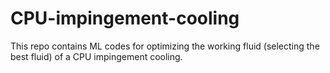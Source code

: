 # CPU-impingement-cooling
 This repo contains ML codes for optimizing the working fluid (selecting the best fluid) of a CPU impingement cooling.
